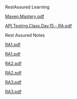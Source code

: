 RestAssured Learning

[Maven.Mastery.pdf](https://github.com/user-attachments/files/15914059/Maven.Mastery.pdf)

[API.Testing.Class.Day.15.-.RA.pdf](https://github.com/user-attachments/files/15914060/API.Testing.Class.Day.15.-.RA.pdf)

Rest Assured Notes

[RA1.pdf](https://github.com/user-attachments/files/16017964/RA1.pdf)

[RA1.pdf](https://github.com/user-attachments/files/16017964/RA1.pdf)

[RA2.pdf](https://github.com/user-attachments/files/16017970/RA2.pdf)

[RA2.pdf](https://github.com/user-attachments/files/16017970/RA2.pdf)

[RA3.pdf](https://github.com/user-attachments/files/16017973/RA3.pdf)

[RA3.pdf](https://github.com/user-attachments/files/16017973/RA3.pdf)
